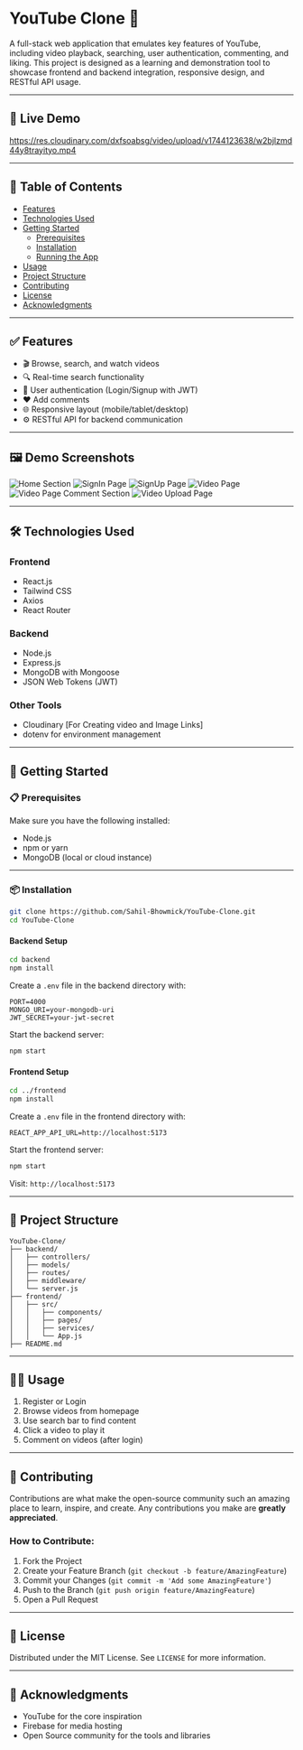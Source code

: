 # YouTube Clone 🎥

A full-stack web application that emulates key features of YouTube, including video playback, searching, user authentication, commenting, and liking. This project is designed as a learning and demonstration tool to showcase frontend and backend integration, responsive design, and RESTful API usage.

---

## 🚀 Live Demo

https://res.cloudinary.com/dxfsoabsg/video/upload/v1744123638/w2bjlzmd44y8trayityo.mp4

---

## 📌 Table of Contents

- [Features](#features)
- [Technologies Used](#technologies-used)
- [Getting Started](#getting-started)
  - [Prerequisites](#prerequisites)
  - [Installation](#installation)
  - [Running the App](#running-the-app)
- [Usage](#usage)
- [Project Structure](#project-structure)
- [Contributing](#contributing)
- [License](#license)
- [Acknowledgments](#acknowledgments)

---

## ✅ Features

- 🎬 Browse, search, and watch videos
- 🔍 Real-time search functionality
- 🔐 User authentication (Login/Signup with JWT)
- ❤️ Add comments
- 🌐 Responsive layout (mobile/tablet/desktop)
- ⚙️ RESTful API for backend communication

---

## 🖼️ Demo Screenshots

![Home Section](image.png)
![SignIn Page](image-1.png)
![SignUp Page](image-2.png)
![Video Page](image-3.png) ![Video Page Comment Section](image-4.png)
![Video Upload Page](image-5.png)

---

## 🛠️ Technologies Used

### Frontend

- React.js
- Tailwind CSS
- Axios
- React Router

### Backend

- Node.js
- Express.js
- MongoDB with Mongoose
- JSON Web Tokens (JWT)

### Other Tools

- Cloudinary [For Creating video and Image Links]
- dotenv for environment management

---

## 🧰 Getting Started

### 📋 Prerequisites

Make sure you have the following installed:

- Node.js
- npm or yarn
- MongoDB (local or cloud instance)

---

### 📦 Installation

```bash
git clone https://github.com/Sahil-Bhowmick/YouTube-Clone.git
cd YouTube-Clone
```

#### Backend Setup

```bash
cd backend
npm install
```

Create a `.env` file in the backend directory with:

```env
PORT=4000
MONGO_URI=your-mongodb-uri
JWT_SECRET=your-jwt-secret
```

Start the backend server:

```bash
npm start
```

#### Frontend Setup

```bash
cd ../frontend
npm install
```

Create a `.env` file in the frontend directory with:

```env
REACT_APP_API_URL=http://localhost:5173

```

Start the frontend server:

```bash
npm start
```

Visit: `http://localhost:5173`

---

## 📂 Project Structure

```
YouTube-Clone/
├── backend/
│   ├── controllers/
│   ├── models/
│   ├── routes/
│   ├── middleware/
│   └── server.js
├── frontend/
│   ├── src/
│   │   ├── components/
│   │   ├── pages/
│   │   ├── services/
│   │   └── App.js
├── README.md
```

---

## 🧑‍💻 Usage

1. Register or Login
2. Browse videos from homepage
3. Use search bar to find content
4. Click a video to play it
5. Comment on videos (after login)

---

## 🤝 Contributing

Contributions are what make the open-source community such an amazing place to learn, inspire, and create. Any contributions you make are **greatly appreciated**.

### How to Contribute:

1. Fork the Project
2. Create your Feature Branch (`git checkout -b feature/AmazingFeature`)
3. Commit your Changes (`git commit -m 'Add some AmazingFeature'`)
4. Push to the Branch (`git push origin feature/AmazingFeature`)
5. Open a Pull Request

---

## 📜 License

Distributed under the MIT License. See `LICENSE` for more information.

---

## 🙏 Acknowledgments

- YouTube for the core inspiration
- Firebase for media hosting
- Open Source community for the tools and libraries

